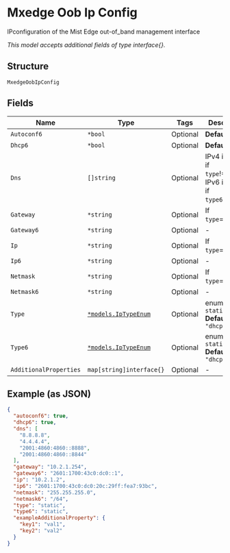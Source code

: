 
# Mxedge Oob Ip Config

IPconfiguration of the Mist Edge out-of_band management interface

*This model accepts additional fields of type interface{}.*

## Structure

`MxedgeOobIpConfig`

## Fields

| Name | Type | Tags | Description |
|  --- | --- | --- | --- |
| `Autoconf6` | `*bool` | Optional | **Default**: `true` |
| `Dhcp6` | `*bool` | Optional | **Default**: `true` |
| `Dns` | `[]string` | Optional | IPv4 ignored if `type`!=`static`, IPv6 ignored if `type6`!=`static` |
| `Gateway` | `*string` | Optional | If `type`=`static` |
| `Gateway6` | `*string` | Optional | - |
| `Ip` | `*string` | Optional | If `type`=`static` |
| `Ip6` | `*string` | Optional | - |
| `Netmask` | `*string` | Optional | If `type`=`static` |
| `Netmask6` | `*string` | Optional | - |
| `Type` | [`*models.IpTypeEnum`](../../doc/models/ip-type-enum.md) | Optional | enum: `dhcp`, `static`<br>**Default**: `"dhcp"` |
| `Type6` | [`*models.IpTypeEnum`](../../doc/models/ip-type-enum.md) | Optional | enum: `dhcp`, `static`<br>**Default**: `"dhcp"` |
| `AdditionalProperties` | `map[string]interface{}` | Optional | - |

## Example (as JSON)

```json
{
  "autoconf6": true,
  "dhcp6": true,
  "dns": [
    "8.8.8.8",
    "4.4.4.4",
    "2001:4860:4860::8888",
    "2001:4860:4860::8844"
  ],
  "gateway": "10.2.1.254",
  "gateway6": "2601:1700:43c0:dc0::1",
  "ip": "10.2.1.2",
  "ip6": "2601:1700:43c0:dc0:20c:29ff:fea7:93bc",
  "netmask": "255.255.255.0",
  "netmask6": "/64",
  "type": "static",
  "type6": "static",
  "exampleAdditionalProperty": {
    "key1": "val1",
    "key2": "val2"
  }
}
```

